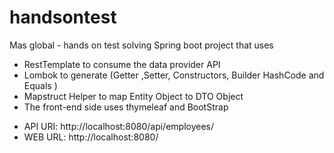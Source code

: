# handsontest
Mas global - hands on test solving
Spring boot project that uses 
- RestTemplate to consume the data provider API
- Lombok to generate (Getter ,Setter, Constructors, Builder HashCode and Equals )
- Mapstruct Helper to map Entity Object to DTO Object
- The front-end side uses thymeleaf and BootStrap

* API URI: http://localhost:8080/api/employees/
* WEB URL: http://localhost:8080/

